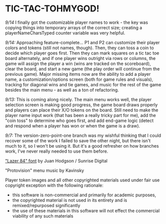 TIC-TAC-TOHMYGOD!
======
*9/14* I finally got the customizable player names to work - the key was copying things into temporary arrays of the correct size; creating a playerNameCharsTyped counter variable was very helpful. 

*9/14:* Approaching feature-complete... P1 and P2 can customize their player colors and tokens (still not names, though). Then, they can toss a coin to decide which player goes first. Then they can mark squares on a tic tac toe board alternately, and if one player wins outright via rows or columns, the game will assign the player a win (wins are tracked on the scoreboard), clear the board, and start a new game (the play order will continue from the previous game). Major missing items now are the ability to add a player name, a customization/options screen (both for game rules and visuals), tracking for diagonal wins and tie games, and music for the rest of the game besides the main menu - as well as a ton of refactoring.

*9/13:* This is coming along nicely. The main menu works well, the player selection screen is making good progress, the game board draws properly and players can place their X/O tokens on the board. Still need to make the player name input work (that has been a really tricky part for me), add the "coin toss" to determine who goes first, and add end-game logic (detect and respond when a player has won or when the game is a draw).

*9/7:* The version-zero-point-one branch was my wishful thinking that I could recover some of the work I failed to save the other night, but there isn't much to it, so I won't be using it. But it's a good refresher on how branches work, I've never really needed to use them before. 

["Lazer 84" font](http://sunrise-digital.net/font.html) by Juan Hodgson / Sunrise Digital 

"Protovision" menu music by Kavinsky

Player token images and all other copyrighted materials used under fair use copyright exception with the following rationale:
- this software is non-commercial and primarily for academic purposes, 
- the copyrighted material is not used in its entirety and is remixed/repurposed significantly
- the use of these materials in this software will not effect the commercial viability of any such materials
